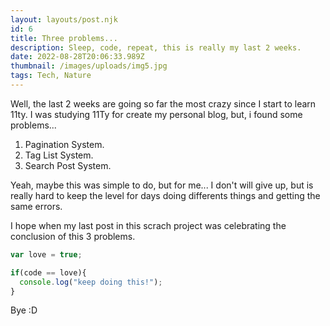 ```yaml
---
layout: layouts/post.njk
id: 6
title: Three problems...
description: Sleep, code, repeat, this is really my last 2 weeks.
date: 2022-08-28T20:06:33.989Z
thumbnail: /images/uploads/img5.jpg
tags: Tech, Nature
---
```

Well, the last 2 weeks are going so far the most crazy since I start to learn 11ty. I was studying 11Ty for create my personal blog, but, i found some problems...

1. Pagination System.
2. Tag List System.
3. Search Post System.

Yeah, maybe this was simple to do, but for me... I don't will give up, but is really hard to keep the level for days doing differents things and getting the same errors.

I hope when my last post in this scrach project was celebrating the conclusion of this 3 problems.

```javascript
var love = true;

if(code == love){
  console.log("keep doing this!");
}
```

Bye :D